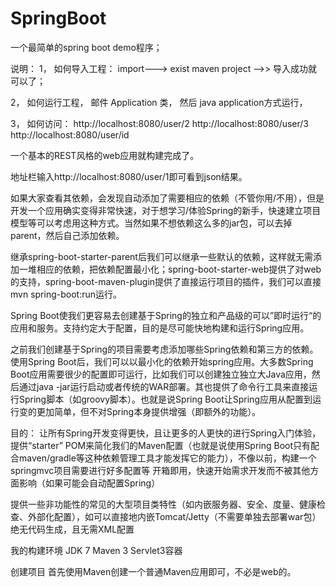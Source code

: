 # SpringBoot
一个最简单的spring boot  demo程序；


说明：
1， 如何导入工程：   import---> exist maven project -->> 导入成功就可以了；

2， 如何运行工程， 
     邮件  Application 类， 然后 java application方式运行，  
     
3， 如何访问：
   http://localhost:8080/user/2
    http://localhost:8080/user/3
    http://localhost:8080/user/id
    



一个基本的REST风格的web应用就构建完成了。
 
地址栏输入http://localhost:8080/user/1即可看到json结果。
 
 
如果大家查看其依赖，会发现自动添加了需要相应的依赖（不管你用/不用），但是开发一个应用确实变得非常快速，对于想学习/体验Spring的新手，快速建立项目模型等可以考虑用这种方式。当然如果不想依赖这么多的jar包，可以去掉parent，然后自己添加依赖。 




继承spring-boot-starter-parent后我们可以继承一些默认的依赖，这样就无需添加一堆相应的依赖，把依赖配置最小化；spring-boot-starter-web提供了对web的支持，spring-boot-maven-plugin提供了直接运行项目的插件，我们可以直接mvn spring-boot:run运行。



Spring Boot使我们更容易去创建基于Spring的独立和产品级的可以”即时运行“的应用和服务。支持约定大于配置，目的是尽可能快地构建和运行Spring应用。
 
之前我们创建基于Spring的项目需要考虑添加哪些Spring依赖和第三方的依赖。使用Spring Boot后，我们可以以最小化的依赖开始spring应用。大多数Spring Boot应用需要很少的配置即可运行，比如我们可以创建独立独立大Java应用，然后通过java -jar运行启动或者传统的WAR部署。其也提供了命令行工具来直接运行Spring脚本（如groovy脚本）。也就是说Spring Boot让Spring应用从配置到运行变的更加简单，但不对Spring本身提供增强（即额外的功能）。
 
目的：
让所有Spring开发变得更快，且让更多的人更快的进行Spring入门体验，提供“starter” POM来简化我们的Maven配置（也就是说使用Spring Boot只有配合maven/gradle等这种依赖管理工具才能发挥它的能力），不像以前，构建一个springmvc项目需要进行好多配置等
开箱即用，快速开始需求开发而不被其他方面影响（如果可能会自动配置Spring）
 
提供一些非功能性的常见的大型项目类特性（如内嵌服务器、安全、度量、健康检查、外部化配置），如可以直接地内嵌Tomcat/Jetty（不需要单独去部署war包）
绝无代码生成，且无需XML配置
 
 
 我的构建环境
JDK 7
Maven 3
Servlet3容器 
 
创建项目
首先使用Maven创建一个普通Maven应用即可，不必是web的。

